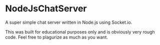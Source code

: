 NodeJsChatServer
================

A super simple chat server written in Node.js using Socket.io.

This was built for educational purposes only and is obviously very rough code.  Feel free to plagurize as much as you want.  